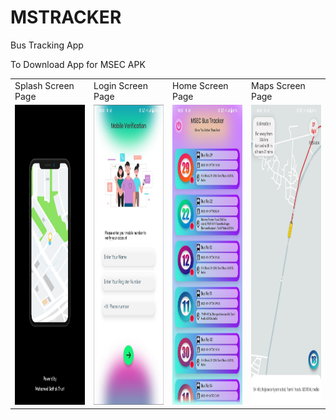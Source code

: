 # MSTRACKER
Bus Tracking App

To Download App for
MSEC APK 
<table>
  <tr>
    <td>Splash Screen Page</td>
    <td>Login Screen Page</td>
     <td>Home Screen Page</td>
     <td>Maps Screen Page</td>
     
  </tr>
  <tr>
     <td><img src="pics/splash.jpeg" width=270 height=480></td>
    <td><img src="pics/login.png" width=270 height=480></td>
    <td><img src="pics/home.png" width=270 height=480></td>
    <td><img src="pics/map.png" width=270 height=480></td>

  </tr>
 </table>



